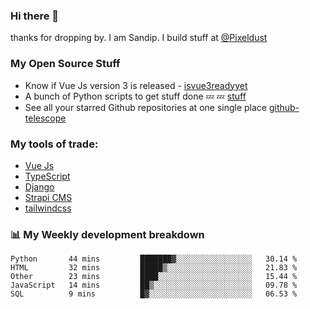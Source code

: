 ### Hi there 👋

thanks for dropping by.
I am Sandip. I build stuff at [@Pixeldust](github.com/pixeldust-in/)

###  **My Open Source Stuff**

 - Know if Vue Js version 3 is released -  [isvue3readyyet](https://github.com/sandiprb/isvue3readyyet)
 - A bunch of Python scripts to get stuff done 💤 💤 [stuff](https://github.com/sandiprb/stuff)
 - See all your starred Github repositories at one single place [github-telescope](https://github.com/sandiprb/github-telescope)



###  **My tools of trade:**
 - [Vue Js](https://github.com/vuejs/vue/)
 - [TypeScript](https://github.com/microsoft/TypeScript)
 - [Django](github.com/django/django)
 - [Strapi CMS](github.com/strapi/strapi)
 - [tailwindcss](https://github.com/tailwindlabs/tailwindcss)


###  📊 **My Weekly development breakdown**
<!--START_SECTION:waka-->
```text
Python       44 mins         ███████▓░░░░░░░░░░░░░░░░░   30.14 % 
HTML         32 mins         █████▒░░░░░░░░░░░░░░░░░░░   21.83 % 
Other        23 mins         ████░░░░░░░░░░░░░░░░░░░░░   15.44 % 
JavaScript   14 mins         ██▒░░░░░░░░░░░░░░░░░░░░░░   09.78 % 
SQL          9 mins          █▓░░░░░░░░░░░░░░░░░░░░░░░   06.53 % 
```
<!--END_SECTION:waka-->
